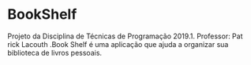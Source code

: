# BookShelf
Projeto da Disciplina de Técnicas de Programação 2019.1. Professor: Pat rick Lacouth .Book Shelf é uma aplicação que ajuda a organizar sua biblioteca de livros pessoais.
